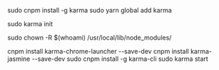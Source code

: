 sudo cnpm install -g karma
sudo yarn global add karma

sudo karma init

sudo chown -R $(whoami) /usr/local/lib/node_modules/


cnpm install karma-chrome-launcher --save-dev
cnpm install karma-jasmine --save-dev
sudo cnpm install -g karma-cli
sudo karma start